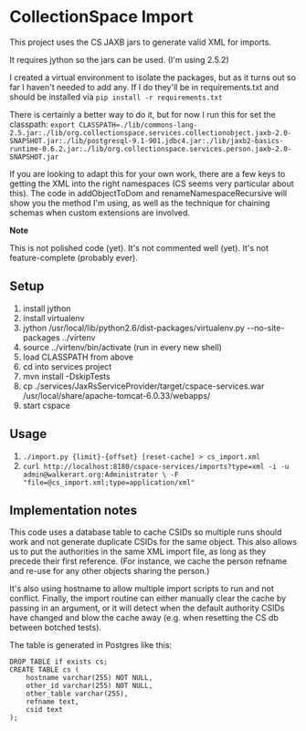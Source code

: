 # CollectionSpace Import

This project uses the CS JAXB jars to generate valid XML for imports.

It requires jython so the jars can be used. (I'm using 2.5.2)

I created a virtual environment to isolate the packages, but as it turns out so far I haven't needed to add any. If I do they'll be in requirements.txt and should be installed via `pip install -r requirements.txt`

There is certainly a better way to do it, but for now I run this for set the classpath: `export CLASSPATH=./lib/commons-lang-2.5.jar:./lib/org.collectionspace.services.collectionobject.jaxb-2.0-SNAPSHOT.jar:./lib/postgresql-9.1-901.jdbc4.jar:./lib/jaxb2-basics-runtime-0.6.2.jar:./lib/org.collectionspace.services.person.jaxb-2.0-SNAPSHOT.jar`

If you are looking to adapt this for your own work, there are a few keys to getting the XML into the right namespaces (CS seems very particular about this).
The code in addObjectToDom and renameNamespaceRecursive will show you the method I'm using, as well as the technique for chaining schemas when custom extensions are involved.

__Note__

This is not polished code (yet). It's not commented well (yet). It's not feature-complete (probably ever).

## Setup
1. install jython
2. install virtualenv
3. jython /usr/local/lib/python2.6/dist-packages/virtualenv.py --no-site-packages ../virtenv
4. source ../virtenv/bin/activate (run in every new shell)
5. load CLASSPATH from above
6. cd into services project
7. mvn install -DskipTests
8. cp ./services/JaxRsServiceProvider/target/cspace-services.war
/usr/local/share/apache-tomcat-6.0.33/webapps/
9. start cspace

## Usage
1. `./import.py {limit}-{offset} [reset-cache] > cs_import.xml`
2. `curl http://localhost:8180/cspace-services/imports?type=xml -i -u admin@walkerart.org:Administrator \
-F "file=@cs_import.xml;type=application/xml"`

## Implementation notes
This code uses a database table to cache CSIDs so multiple runs should work and not generate duplicate CSIDs for the same object. This also allows us to put the authorities in the same XML import file, as long as they precede their first reference. (For instance, we cache the person refname and re-use for any other objects sharing the person.)

It's also using hostname to allow multiple import scripts to run and not conflict. Finally, the import routine can either manually clear the cache by passing in an argument, or it will detect when the default authority CSIDs have changed and blow the cache away (e.g. when resetting the CS db between botched tests).

The table is generated in Postgres like this:
```
DROP TABLE if exists cs;
CREATE TABLE cs (
    hostname varchar(255) NOT NULL,
    other_id varchar(255) NOT NULL,
    other_table varchar(255),
    refname text,
    csid text
);
```

